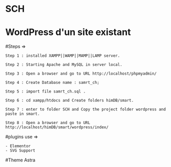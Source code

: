 # SCH
# WordPress d'un site existant

#Steps =>

    Step 1 : installed XAMPP||WAMP||MAMP||LAMP server.

    Step 2 : Starting Apache and MySQL in server local.

    Step 3 : Open a browser and go to URL http://localhost/phpmyadmin/

    Step 4 : Create Database name : samrt_ch;

    Step 5 : import file samrt_ch.sql . 

    Step 6 : cd xampp/htdocs and Create folders himDB/smart.

    Step 7 : enter to folder SCH and Copy the project folder wordpress and paste in smart. 

    Step 8 : Open a browser and go to URL http://localhost/himDB/smart/wordpress/index/

#plugins use =>

    - Elementor
    - SVG Support
    
#Theme Astra